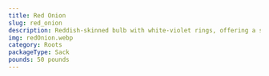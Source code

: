 ```yaml
---
title: Red Onion
slug: red_onion
description: Reddish-skinned bulb with white-violet rings, offering a sweet flavor and milder aroma than yellow onions. Perfect for salads, pickling, salsas, and raw dishes due to its crisp texture. High in vitamin C, fiber, and antioxidants (like quercetin). Its vibrant color and subtle sweetness make it a favorite in gourmet and traditional cuisines.
img: redOnion.webp
category: Roots
packageType: Sack
pounds: 50 pounds
---
```


